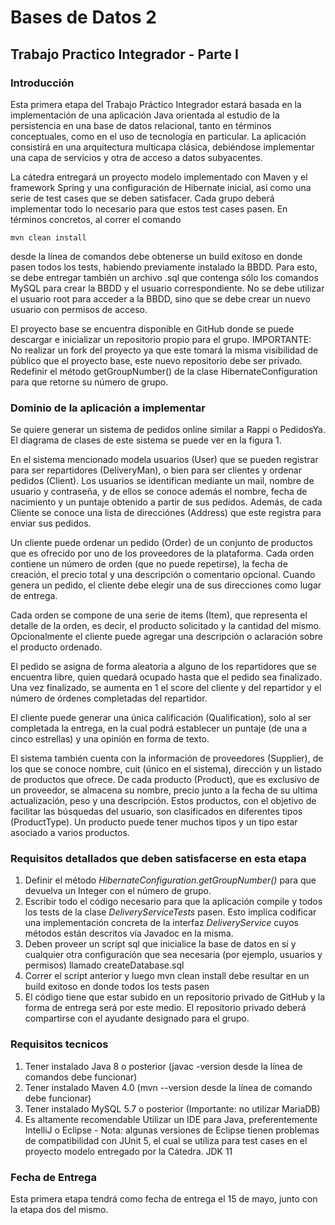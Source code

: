 # Bases de Datos 2

## Trabajo Practico Integrador - Parte I

### Introducción

Esta primera etapa del Trabajo Práctico Integrador estará basada en la implementación de una aplicación Java orientada al estudio de la persistencia en una base de datos relacional, tanto en términos conceptuales, como en el uso de tecnología en particular. La aplicación consistirá en una arquitectura multicapa clásica, debiéndose implementar una capa de servicios y otra de acceso a datos subyacentes.

La cátedra entregará un proyecto modelo implementado con Maven y el framework Spring y una configuración de Hibernate inicial, así como una serie de test cases que se deben satisfacer. Cada grupo deberá implementar todo lo necesario para que estos test cases pasen. En términos concretos, al correr el comando

`mvn clean install`

desde la línea de comandos debe obtenerse un build exitoso en donde pasen todos los tests, habiendo previamente instalado la BBDD. Para esto, se debe entregar también un archivo .sql que contenga sólo los comandos MySQL para crear la BBDD y el usuario correspondiente. No se debe utilizar el usuario root para acceder a la BBDD, sino que se debe crear un nuevo usuario con permisos de acceso.

El proyecto base se encuentra disponible en GitHub donde se puede descargar e inicializar un repositorio propio para el grupo.
IMPORTANTE:
No realizar un fork del proyecto ya que este tomará la misma visibilidad de público que el proyecto base, este nuevo repositorio debe ser privado.
Redefinir el método getGroupNumber() de la clase HibernateConfiguration para que retorne su número de grupo.

### Dominio de la aplicación a implementar

Se quiere generar un sistema de pedidos online similar a Rappi o PedidosYa. El diagrama de clases de este sistema se puede ver en la figura 1.

En el sistema mencionado modela usuarios (User) que se pueden registrar para ser repartidores (DeliveryMan), o bien para ser clientes y ordenar pedidos (Client). Los usuarios se identifican mediante un mail, nombre de usuario y contraseña, y de ellos se conoce además el nombre, fecha de nacimiento y un puntaje obtenido a partir de sus pedidos. Además, de cada Cliente se conoce una lista de direcciónes (Address) que este registra para enviar sus pedidos.

Un cliente puede ordenar un pedido (Order) de un conjunto de productos que es ofrecido por uno de los proveedores de la plataforma. Cada orden contiene un número de orden (que no puede repetirse), la fecha de creación, el precio total y una descripción o comentario opcional. Cuando genera un pedido, el cliente debe elegir una de sus direcciones como lugar de entrega.

Cada orden se compone de una serie de items (Item), que representa el detalle de la orden, es decir, el producto solicitado y la cantidad del mismo. Opcionalmente el cliente puede agregar una descripción o aclaración sobre el producto ordenado.

El pedido se asigna de forma aleatoria a alguno de los repartidores que se encuentra libre, quien quedará ocupado hasta que el pedido sea finalizado. Una vez finalizado, se aumenta en 1 el score del cliente y del repartidor y el número de órdenes completadas del repartidor.

El cliente puede generar una única calificación (Qualification), solo al ser completada la entrega, en la cual podrá establecer un puntaje (de una a cinco estrellas) y una opinión en forma de texto.

El sistema también cuenta con la información de proveedores (Supplier), de los que se conoce nombre, cuit (único en el sistema), dirección y un listado de productos que ofrece. De cada producto (Product), que es exclusivo de un proveedor, se almacena su nombre, precio junto a la fecha de su ultima actualización, peso y  una descripción. Estos productos, con el objetivo de facilitar las búsquedas del usuario, son clasificados en diferentes tipos (ProductType). Un producto puede tener muchos tipos y un tipo estar asociado a varios productos.

### Requisitos detallados que deben satisfacerse en esta etapa

1. Definir el método _HibernateConfiguration.getGroupNumber()_ para que devuelva un Integer con el número de grupo. 
2. Escribir todo el código necesario para que la aplicación compile y todos los tests de la clase _DeliveryServiceTests_ pasen. Esto implica codificar una implementación concreta de la interfaz _DeliveryService_ cuyos métodos están descritos vía Javadoc en la misma. 
3. Deben proveer un script sql que inicialice la base de datos en sí y cualquier otra configuración que sea necesaria (por ejemplo, usuarios y permisos) llamado createDatabase.sql 
4. Correr el script anterior y luego mvn clean install debe resultar en un build exitoso en donde todos los tests pasen 
5. El código tiene que estar subido en un repositorio privado de GitHub y la forma de entrega será por este medio. El repositorio privado deberá compartirse con el ayudante designado para el grupo.

### Requisitos tecnicos

1. Tener instalado Java 8 o posterior (javac -version desde la línea de comandos debe funcionar)
2. Tener instalado Maven 4.0 (mvn --version desde la línea de comando debe funcionar)
3. Tener instalado MySQL 5.7 o posterior (Importante: no utilizar MariaDB)
4. Es altamente recomendable Utilizar un IDE para Java, preferentemente IntelliJ o Eclipse - Nota: algunas versiones de Eclipse tienen problemas de compatibilidad con JUnit 5, el cual se utiliza para test cases en el proyecto modelo entregado por la Cátedra. JDK 11

### Fecha de Entrega

Esta primera etapa tendrá como fecha de entrega el 15 de mayo, junto con la etapa dos del mismo.